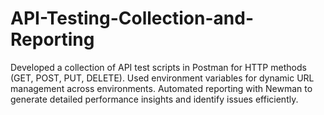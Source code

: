 # API-Testing-Collection-and-Reporting
Developed a collection of API test scripts in Postman for HTTP methods (GET, POST, PUT, DELETE). Used environment variables for dynamic URL management across environments. Automated reporting with Newman to generate detailed performance insights and identify issues efficiently.
